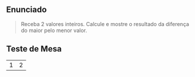 ## Enunciado

> Receba 2 valores inteiros. Calcule e mostre o resultado da diferença do maior pelo menor valor.

## Teste de Mesa

| | |
| --- | --- |
| 1 | 2 |